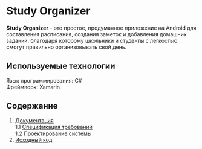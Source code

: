 # Study Organizer
**Study Organizer** - это простое, продуманное приложение на Android для составления расписания, создания заметок и добавления домашних заданий, благодаря которому школьники и студенты с легкостью смогут правильно организовывать свой день. 

## Используемые технологии

Язык программирования: C#  
Фреймворк: Xamarin


## Содержание

1. [Документация](https://github.com/BrushkouMatvey/Study-Organizer/tree/master/docs)  
1.1 [Спецификация требований](https://github.com/BrushkouMatvey/Study-Organizer/blob/master/docs/Requirements/Requirements.md)   
1.2 [Проектирование системы](https://github.com/BrushkouMatvey/Study-Organizer/tree/master/docs/System_design)   
1. [Исходный код](https://github.com/BrushkouMatvey/Study-Organizer/tree/master/src/src)
